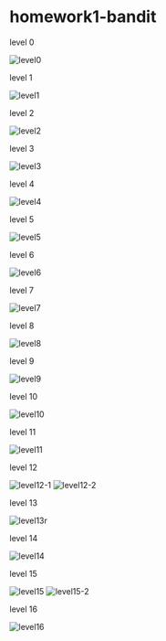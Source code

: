 # homework1-bandit

level 0

![level0](https://cloud.githubusercontent.com/assets/18346674/14382457/92babb16-fdab-11e5-8413-0871a1df5474.PNG)

level 1

![level1](https://cloud.githubusercontent.com/assets/18346674/14382468/ad5b76fe-fdab-11e5-877a-d7e0ac1e61c7.PNG)

level 2

![level2](https://cloud.githubusercontent.com/assets/18346674/14382478/bbf4f30c-fdab-11e5-84cb-9e1e1b5f3462.PNG)

level 3

![level3](https://cloud.githubusercontent.com/assets/18346674/14382645/fb55608a-fdac-11e5-8b59-5092bb749110.PNG)

level 4

![level4](https://cloud.githubusercontent.com/assets/18346674/14382648/01fa52c4-fdad-11e5-89e8-4c004949bf9b.PNG)

level 5

![level5](https://cloud.githubusercontent.com/assets/18346674/14382655/0a15724a-fdad-11e5-8ec9-0e5a3c154413.PNG)

level 6

![level6](https://cloud.githubusercontent.com/assets/18346674/14382686/42aa2178-fdad-11e5-803a-0a21b0e6ee1e.PNG)

level 7

![level7](https://cloud.githubusercontent.com/assets/18346674/14382689/49b2d910-fdad-11e5-915f-66502f5af469.PNG)

level 8

![level8](https://cloud.githubusercontent.com/assets/18346674/14382695/566b83dc-fdad-11e5-9991-34a5a9819f5f.PNG)

level 9

![level9](https://cloud.githubusercontent.com/assets/18346674/14382698/5ff24ef4-fdad-11e5-8ac5-09e36618ab18.PNG)

level 10

![level10](https://cloud.githubusercontent.com/assets/18346674/14382708/6b148838-fdad-11e5-9f0d-e83c69ecb058.PNG)

level 11

![level11](https://cloud.githubusercontent.com/assets/18346674/14382710/74f5c4ca-fdad-11e5-88c3-ced710b03f24.PNG)

level 12

![level12-1](https://cloud.githubusercontent.com/assets/18346674/14382718/876cc9dc-fdad-11e5-8ad0-afc4809bacc4.PNG)
![level12-2](https://cloud.githubusercontent.com/assets/18346674/14382723/92a5af1c-fdad-11e5-87bf-76c0401a6305.PNG)

level 13

![level13r](https://cloud.githubusercontent.com/assets/18346674/14382743/ac3dae48-fdad-11e5-9295-639724c8db4a.PNG)

level 14

![level14](https://cloud.githubusercontent.com/assets/18346674/14382750/b385e6d4-fdad-11e5-95ad-7d8f81689275.PNG)

level 15

![level15](https://cloud.githubusercontent.com/assets/18346674/14382753/bea4b95a-fdad-11e5-8a6e-8acc5008fd34.PNG)
![level15-2](https://cloud.githubusercontent.com/assets/18346674/14382758/c9b5bcae-fdad-11e5-80e6-6986f49bdd32.PNG)

level 16

![level16](https://cloud.githubusercontent.com/assets/18346674/14382763/d32f2fae-fdad-11e5-9420-144640e99340.PNG)




